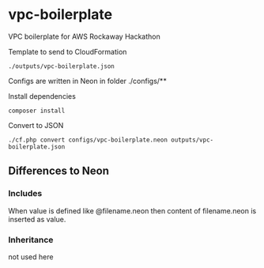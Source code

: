 # vpc-boilerplate
VPC boilerplate for AWS Rockaway Hackathon

Template to send to CloudFormation
```
./outputs/vpc-boilerplate.json
```

Configs are written in Neon in folder ./configs/**

Install dependencies
```
composer install
```

Convert to JSON
```
./cf.php convert configs/vpc-boilerplate.neon outputs/vpc-boilerplate.json
```

## Differences to Neon

### Includes
When value is defined like @filename.neon then content of filename.neon is inserted as value.

### Inheritance
not used here
